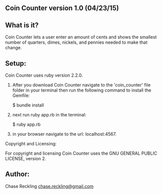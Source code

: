 Coin Counter version 1.0 (04/23/15)
-----------------------------------

What is it?
-----------

Coin Counter lets a user enter an amount of cents and shows the smallest number of quarters, dimes, nickels, and pennies needed to make that change.

Setup:
------

Coin Counter uses ruby version 2.2.0. 

1. After you download Coin Counter navigate to the 'coin_counter' file folder in your terminal then run the following    command to install the Gemfile:

   $ bundle install

2. next run ruby app.rb in the terminal:

   $ ruby app.rb

3. in your browser navigate to the url: localhost:4567.

Copyright and Licensing:

For copyright and licensing Coin Counter uses the GNU GENERAL PUBLIC LICENSE, version 2.

Author:
-------

Chase Reckling chase.reckling@gmail.com
